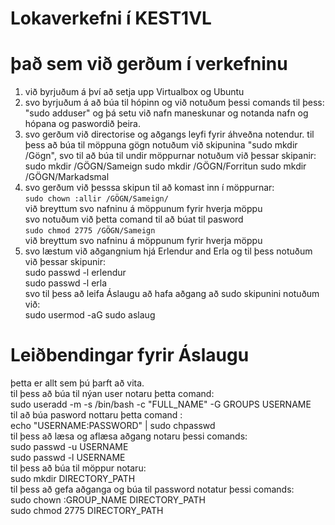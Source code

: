 # Lokaverkefni í KEST1VL
# það sem við gerðum í verkefninu 
1. við byrjuðum á því að setja upp Virtualbox og Ubuntu
2. svo byrjuðum á að búa til hópinn og við notuðum þessi comands til þess: "sudo adduser" og þá setu við nafn maneskunar og notanda nafn og hópana og paswordið þeira.
3. svo gerðum við directorise og aðgangs leyfi fyrir áhveðna notendur. til þess að búa til möppuna gögn notuðum við skipunina "sudo mkdir /Gögn", svo til að búa til undir      möppurnar notuðum við þessar skipanir:
  sudo mkdir /GÖGN/Sameign
  sudo mkdir /GÖGN/Forritun
  sudo mkdir /GÖGN/Markadsmal
4. svo gerðum við þesssa skipun til að komast inn í möppurnar: <br>
   ```sudo chown :allir /GÖGN/Sameign/``` <br>
   við breyttum svo nafninu á möppunum fyrir hverja möppu<br>
   svo notuðum við þetta comand til að búat til pasword<br>
   ```sudo chmod 2775 /GÖGN/Sameign```<br>
   við breyttum svo nafninu á möppunum fyrir hverja möppu<br>
5. svo læstum við aðgangnium hjá Erlendur and Erla og til þess notuðum við þessar skipunir:<br>
    sudo passwd -l erlendur<br>
    sudo passwd -l erla<br>
   svo til þess að leifa Áslaugu að hafa aðgang að sudo skipunini notuðum við:<br>
     sudo usermod -aG sudo aslaug<br>
# Leiðbendingar fyrir Áslaugu 
  þetta er allt sem þú þarft að vita.<br>
  til þess að búa til nýan user notaru þetta comand:<br>
  sudo useradd -m -s /bin/bash -c "FULL_NAME" -G GROUPS USERNAME<br>
  til að búa pasword nottaru þetta comand :<br>
  echo "USERNAME:PASSWORD" | sudo chpasswd<br>
  til þess að læsa og aflæsa aðgang notaru þessi comands:<br>
  sudo passwd -u USERNAME <br>
  sudo passwd -l USERNAME<br>
  til þess að búa til möppur notaru:<br>
  sudo mkdir DIRECTORY_PATH<br>
  til þess að gefa aðganga og búa til password notatur þessi comands:<br>
    sudo chown :GROUP_NAME DIRECTORY_PATH<br>
    sudo chmod 2775 DIRECTORY_PATH<br>








   
  

